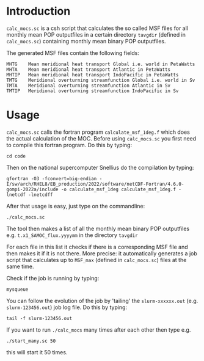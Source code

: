 # Introduction 

  `calc_mocs.sc` is a csh script that calculates the so called MSF files for all monthly mean POP outputfiles in
  a certain directory `tavgdir` (defined in `calc_mocs.sc`) containing monthly mean binary POP outputfiles.

  The generated MSF files contain the following fields:

    MHTG    Mean meridional heat transport Global i.e. world in PetaWatts
    MHTA    Mean meridional heat transport Atlantic in PetaWatts
    MHTIP   Mean meridional heat transport IndoPacific in PetaWatts
    TMTG    Meridional overturning streamfunction Global i.e. world in Sv
    TMTA    Meridional overturning streamfunction Atlantic in Sv
    TMTIP   Meridional overturning streamfunction IndoPacific in Sv

# Usage

  `calc_mocs.sc` calls the fortran program `calculate_msf_1deg.f` which does the actual calculation of the MOC.
  Before using `calc_mocs.sc` you first need to compile this fortran program. Do this by typing:

  `cd code`

  Then on the national supercomputer Snellius do the compilation by typing: 
  
  `gfortran -O3 -fconvert=big-endian -I/sw/arch/RHEL8/EB_production/2022/software/netCDF-Fortran/4.6.0-gompi-2022a/include -o calculate_msf_1deg calculate_msf_1deg.f -lnetcdf -lnetcdff`

  After that usage is easy, just type on the commandline:

  `./calc_mocs.sc`

  The tool then makes a list of all the monthly mean binary POP outputfiles e.g. `t.x1_SAMOC_flux.yyyymm`
  in the directory `tavgdir`
  
  For each file in this list it checks if there is a corresponding MSF file and then makes it if it is not
  there. More precise: it automatically generates a job script that calculates up to `MSF_max` (defined in `calc_mocs.sc`) 
  files at the same time.

  Check if the job is running by typing:  
  
  `mysqueue`

  You can follow the evolution of the job by 'tailing' the `slurm-xxxxxx.out` (e.g. `slurm-123456.out`)
  job log file. Do this by typing:  
  
  `tail -f slurm-123456.out`

  If you want to run `./calc_mocs` many times after each other then type e.g.

  `./start_many.sc 50`

  this will start it 50 times.
